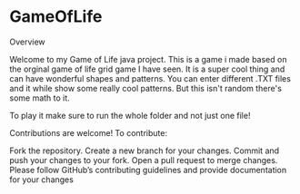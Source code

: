 # GameOfLife

Overview

Welcome to my Game of Life java project. This is a game i made based on the orginal game of life grid game I have seen. It is a super cool thing and can have wonderful shapes and patterns. You can enter different .TXT files and it while show some really cool patterns. But this isn't random there's some math to it. 

To play it make sure to run the whole folder and not just one file!

Contributions are welcome! To contribute:

Fork the repository.
Create a new branch for your changes.
Commit and push your changes to your fork.
Open a pull request to merge changes. Please follow GitHub’s contributing guidelines and provide documentation for your changes
